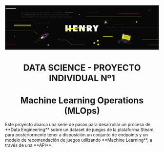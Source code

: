 ![Banner](https://github.com/OctavioAlvarez1/proyecto-individual-1-Soy-Henry/blob/main/Images/henry.jfif)
<h1 align="center">DATA SCIENCE - PROYECTO INDIVIDUAL Nº1</h1>
<h1 align="center">Machine Learning Operations (MLOps)</h1>
Este proyecto abarca una serie de pasos para desarrollar un proceso de **Data Engineering** sobre un dataset de juegos de la plataforma Steam, para posteriormente tener a disposición un conjunto de endpoints y un modelo de recomendación de juegos utilizando **Machine Learning**, a través de una **API**.
